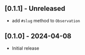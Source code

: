 ## [0.1.1] - Unreleased
- add `#slug` method to `Observation`

## [0.1.0] - 2024-04-08
- Initial release
